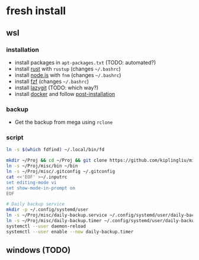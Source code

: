 # fresh install

## wsl

### installation

- install packages in `apt-packages.txt` (TODO: automated?)
- install [rust](https://www.rust-lang.org/tools/install) with `rustup` (changes `~/.bashrc`)
- install [node.js](https://nodejs.org/en/download) with `fnm` (changes `~/.bashrc`)
- install [fzf](https://github.com/junegunn/fzf?tab=readme-ov-file#using-git) (changes `~/.bashrc`)
- install [lazygit](https://github.com/jesseduffield/lazygit?tab=readme-ov-file#installation) (TODO: which way?)
- install [docker](https://docs.docker.com/engine/install/ubuntu/#install-using-the-repository) and follow [post-installation](https://docs.docker.com/engine/install/linux-postinstall/)

### backup

- Get the backup from mega using `rclone`

### script

```bash
ln -s $(which fdfind) ~/.local/bin/fd

mkdir ~/Proj && cd ~/Proj && git clone https://github.com/kiplingliu/misc
ln -s ~/Proj/misc/bin ~/bin
ln -s ~/Proj/misc/.gitconfig ~/.gitconfig
cat <<'EOF' >~/.inputrc
set editing-mode vi
set show-mode-in-prompt on
EOF

# Daily backup service
mkdir -p ~/.config/systemd/user
ln -s ~/Proj/misc/daily-backup.service ~/.config/systemd/user/daily-backup.service
ln -s ~/Proj/misc/daily-backup.timer ~/.config/systemd/user/daily-backup.timer
systemctl --user daemon-reload
systemctl --user enable --now daily-backup.timer
```

## windows (TODO)
